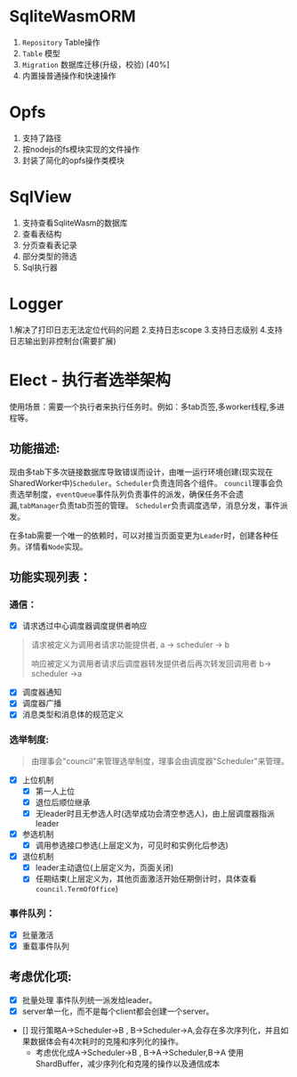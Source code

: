 # SqliteWasmORM

1. `Repository` Table操作
2. `Table` 模型
3. `Migration` 数据库迁移(升级，校验) [40%]
4. 内置操普通操作和快速操作

# Opfs

1. 支持了路径
2. 按nodejs的fs模块实现的文件操作
3. 封装了简化的opfs操作类模块

# SqlView

1. 支持查看SqliteWasm的数据库
2. 查看表结构
3. 分页查看表记录
4. 部分类型的筛选
5. Sql执行器

# Logger

1.解决了打印日志无法定位代码的问题
2.支持日志scope
3.支持日志级别
4.支持日志输出到非控制台(需要扩展)

# Elect - 执行者选举架构

使用场景：需要一个执行者来执行任务时。例如：多tab页签,多worker线程,多进程等。

## 功能描述:

现由多tab下多次链接数据库导致错误而设计，由唯一运行环境创建(现实现在SharedWorker中)`Scheduler`。`Scheduler`负责连同各个组件。
`council`理事会负责选举制度，`eventQueue`事件队列负责事件的派发，确保任务不会遗漏,`tabManager`负责tab页签的管理。
`Scheduler`负责调度选举，消息分发，事件派发。

在多tab需要一个唯一的依赖时，可以对接当页面变更为`Leader`时，创建各种任务。详情看`Node`实现。

## 功能实现列表：

### 通信：

- [x] 请求透过中心调度器调度提供者响应

> 请求被定义为调用者请求功能提供者, a -> scheduler -> b
>
> 响应被定义为调用者请求后调度器转发提供者后再次转发回调用者 b-> scheduler ->a

- [x] 调度器通知
- [x] 调度器广播
- [x] 消息类型和消息体的规范定义

### 选举制度:

> 由理事会"council"来管理选举制度，理事会由调度器"Scheduler"来管理。

- [x] 上位机制
  - [x] 第一人上位
  - [x] 退位后顺位继承
  - [x] 无leader时且无参选人时(选举成功会清空参选人)，由上层调度器指派leader
- [x] 参选机制
  - [x] 调用参选接口参选(上层定义为，可见时和实例化后参选)
- [x] 退位机制
  - [x] leader主动退位(上层定义为，页面关闭)
  - [x] 任期结束(上层定义为，其他页面激活开始任期倒计时，具体查看`council.TermOfOffice`)

### 事件队列：

- [x] 批量激活
- [x] 重载事件队列

## 考虑优化项:

- [x] 批量处理 事件队列统一派发给leader。
- [x] server单一化，而不是每个client都会创建一个server。
- [] 现行策略A->Scheduler->B , B->Scheduler->A,会存在多次序列化，并且如果数据体会有4次耗时的克隆和序列化的操作。
  - 考虑优化成A->Scheduler->B , B->A->Scheduler,B->A 使用ShardBuffer，减少序列化和克隆的操作以及通信成本
